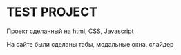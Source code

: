 # TEST PROJECT
Проект сделанный на html, CSS, Javascript

На сайте были сделаны табы, модальные окна, слайдер
